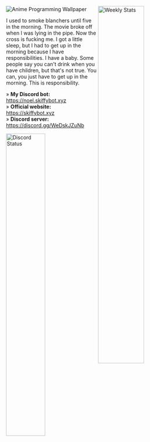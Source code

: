 <img src="https://raw.githubusercontent.com/sefinek24/sefinek24/main/images/4355954.jpg" alt="Anime Programming Wallpaper">

<a href="https://wakatime.com/@Sefinek" target="_blank">
	<img width="50%" align="right" src="https://github-readme-stats.vercel.app/api/wakatime?username=Sefinek&border_radius=12px&theme=dark&bg_color=202225&border_color=1f1f1f&icon_color=58a6ff&show_icons=true&custom_title=Weekly%20Stats" alt="Weekly Stats">
</a>

I used to smoke blanchers until five in the morning. The movie broke off when I was lying in the pipe. Now the cross is fucking me. I got a little sleep, but I had to get up in the morning because I have responsibilities. I have a baby. Some people say you can't drink when you have children, but that's not true. You can, you just have to get up in the morning. This is responsibility.

» **My Discord bot:** https://noel.skiffybot.xyz  
» **Official website:** https://skiffybot.xyz  
» **Discord server:** https://discord.gg/WeDskJZuNb

<a href="https://discord.com/users/944424295415820298" target="_blank">
	<img width="46%" src="https://lanyard.cnrad.dev/api/944424295415820298?bg=202225&borderRadius=12px" alt="Discord Status">
</a>